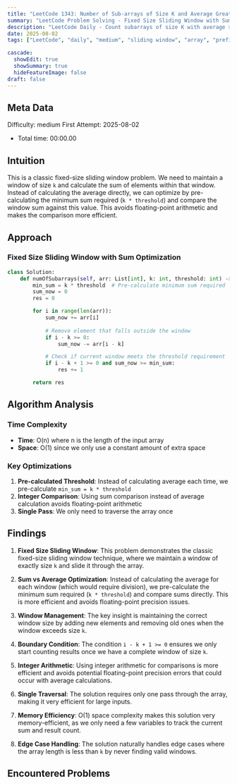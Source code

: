 ```yaml
---
title: "LeetCode 1343: Number of Sub-arrays of Size K and Average Greater than or Equal to Threshold"
summary: "LeetCode Problem Solving - Fixed Size Sliding Window with Sum Calculation"
description: "LeetCode Daily - Count subarrays of size K with average >= threshold using sliding window"
date: 2025-08-02
tags: ["LeetCode", "daily", "medium", "sliding window", "array", "prefix sum", "average calculation"]

cascade:
  showEdit: true
  showSummary: true
  hideFeatureImage: false
draft: false
---
```


## Meta Data

Difficulty: medium
First Attempt: 2025-08-02
- Total time: 00:00.00


## Intuition

This is a classic fixed-size sliding window problem. We need to maintain a window of size `k` and calculate the sum of elements within that window. Instead of calculating the average directly, we can optimize by pre-calculating the minimum sum required (`k * threshold`) and compare the window sum against this value. This avoids floating-point arithmetic and makes the comparison more efficient.

## Approach

### Fixed Size Sliding Window with Sum Optimization
```python
class Solution:
    def numOfSubarrays(self, arr: List[int], k: int, threshold: int) -> int:
        min_sum = k * threshold  # Pre-calculate minimum sum required
        sum_now = 0
        res = 0

        for i in range(len(arr)):
            sum_now += arr[i]
            
            # Remove element that falls outside the window
            if i - k >= 0:
                sum_now -= arr[i - k]

            # Check if current window meets the threshold requirement
            if i - k + 1 >= 0 and sum_now >= min_sum:
                res += 1

        return res
```

## Algorithm Analysis

### Time Complexity
- **Time**: O(n) where n is the length of the input array
- **Space**: O(1) since we only use a constant amount of extra space

### Key Optimizations
1. **Pre-calculated Threshold**: Instead of calculating average each time, we pre-calculate `min_sum = k * threshold`
2. **Integer Comparison**: Using sum comparison instead of average calculation avoids floating-point arithmetic
3. **Single Pass**: We only need to traverse the array once

## Findings

1. **Fixed Size Sliding Window**: This problem demonstrates the classic fixed-size sliding window technique, where we maintain a window of exactly size `k` and slide it through the array.

2. **Sum vs Average Optimization**: Instead of calculating the average for each window (which would require division), we pre-calculate the minimum sum required (`k * threshold`) and compare sums directly. This is more efficient and avoids floating-point precision issues.

3. **Window Management**: The key insight is maintaining the correct window size by adding new elements and removing old ones when the window exceeds size `k`.

4. **Boundary Condition**: The condition `i - k + 1 >= 0` ensures we only start counting results once we have a complete window of size `k`.

5. **Integer Arithmetic**: Using integer arithmetic for comparisons is more efficient and avoids potential floating-point precision errors that could occur with average calculations.

6. **Single Traversal**: The solution requires only one pass through the array, making it very efficient for large inputs.

7. **Memory Efficiency**: O(1) space complexity makes this solution very memory-efficient, as we only need a few variables to track the current sum and result count.

8. **Edge Case Handling**: The solution naturally handles edge cases where the array length is less than `k` by never finding valid windows.

## Encountered Problems 

